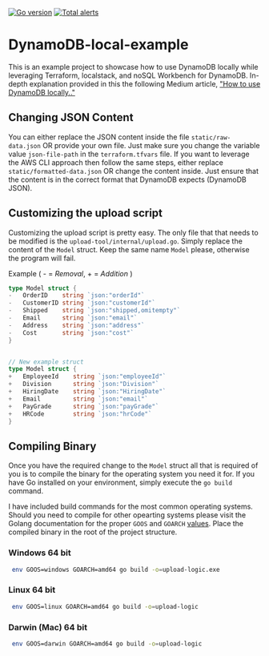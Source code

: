 [![Go version](https://img.shields.io/github/go-mod/go-version/karl-cardenas-coding/dynamodb-local-example?filename=upload-tool%2Fgo.mod)](https://golang.org/dl/)
[![Total alerts](https://img.shields.io/lgtm/alerts/g/karl-cardenas-coding/dynamodb-local-example.svg?logo=lgtm&logoWidth=18)](https://lgtm.com/projects/g/karl-cardenas-coding/dynamodb-local-example/alerts/)

# DynamoDB-local-example
This is an example project to showcase how to use DynamoDB locally while leveraging Terraform, localstack, and noSQL Workbench for DynamoDB. In-depth explanation provided in this the following Medium article, ["How to use DynamoDB locally.."](https://medium.com/@cardenas88karl/how-to-use-aws-dynamodb-locally-ad3bb6bd0163#92fe-53da0f183cd6)


## Changing JSON Content
You can either replace the JSON content inside the file `static/raw-data.json` OR provide your own file. Just make sure you change the variable value `json-file-path` in the `terraform.tfvars` file. If you want to leverage the AWS CLI approach then follow the same steps, either replace `static/formatted-data.json` OR change the content inside. Just ensure that the content is in the correct format that DynamoDB expects (DynamoDB JSON).



## Customizing the upload script
Customizing the upload script is pretty easy. The only file that that needs to be modified is the `upload-tool/internal/upload.go`. Simply replace the content of the `Model` struct. Keep the same name `Model` please, otherwise the program will fail.

Example ( - = *Removal*, + = *Addition*   )
```go
type Model struct {
-	OrderID    string `json:"orderId"`
-	CustomerID string `json:"customerId"`
-	Shipped    string `json:"shipped,omitempty"`
-	Email      string `json:"email"`
-	Address    string `json:"address"`
-	Cost       string `json:"cost"`
}


// New example struct
type Model struct {
+	EmployeeId    string `json:"employeeId"`
+	Division      string `json:"Division"`
+	HiringDate    string `json:"HiringDate"`
+	Email         string `json:"email"`
+	PayGrade      string `json:"payGrade"`
+   HRCode        string `json:"hrCode"`   
}

```

## Compiling Binary
Once you have the required change to the `Model` struct all that is required of you is to compile the binary for the operating system you need it for. If you have Go installed on your environment, simply execute the `go build` command.

 I have included build commands for the most common operating systems. Should you need to compile for other opearting systems please visit the Golang documentation for the proper `GOOS` and `GOARCH` [values](https://golang.org/doc/install/source). Place the compiled binary in the root of the project structure.


### Windows 64 bit
```bash
 env GOOS=windows GOARCH=amd64 go build -o=upload-logic.exe
```

### Linux 64 bit
```bash
 env GOOS=linux GOARCH=amd64 go build -o=upload-logic
```

### Darwin (Mac) 64 bit
```bash
 env GOOS=darwin GOARCH=amd64 go build -o=upload-logic
```
